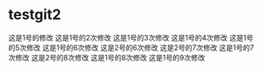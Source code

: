 # testgit2
这是1号的修改
这是1号的2次修改
这是1号的3次修改
这是1号的4次修改
这是1号的5次修改
这是1号的6次修改
这是2号的6次修改
这是2号的7次修改
这是1号的7次修改
这是2号的8次修改
这是1号的8次修改
这是1号的9次修改